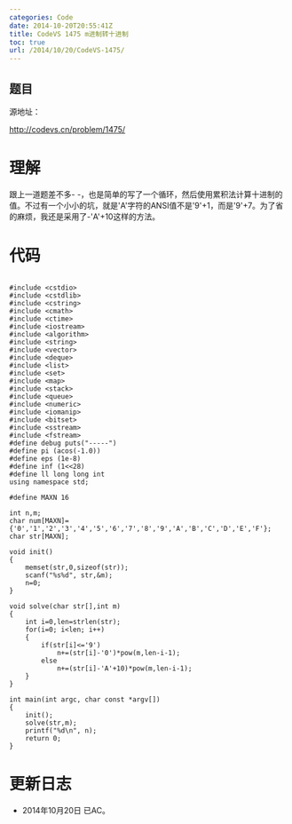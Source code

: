 ```yaml
---
categories: Code
date: 2014-10-20T20:55:41Z
title: CodeVS 1475 m进制转十进制
toc: true
url: /2014/10/20/CodeVS-1475/
---
```


## 题目
源地址：

http://codevs.cn/problem/1475/

# 理解
跟上一道题差不多- -，也是简单的写了一个循环，然后使用累积法计算十进制的值。不过有一个小小的坑，就是'A'字符的ANSI值不是'9'+1，而是'9'+7。为了省的麻烦，我还是采用了-'A'+10这样的方法。

<!--more-->

# 代码

```

#include <cstdio>
#include <cstdlib>
#include <cstring>
#include <cmath>
#include <ctime>
#include <iostream>
#include <algorithm>
#include <string>
#include <vector>
#include <deque>
#include <list>
#include <set>
#include <map>
#include <stack>
#include <queue>
#include <numeric>
#include <iomanip>
#include <bitset>
#include <sstream>
#include <fstream>
#define debug puts("-----")
#define pi (acos(-1.0))
#define eps (1e-8)
#define inf (1<<28)
#define ll long long int
using namespace std;

#define MAXN 16

int n,m;
char num[MAXN]= {'0','1','2','3','4','5','6','7','8','9','A','B','C','D','E','F'};
char str[MAXN];

void init()
{
    memset(str,0,sizeof(str));
    scanf("%s%d", str,&m);
    n=0;
}

void solve(char str[],int m)
{
    int i=0,len=strlen(str);
    for(i=0; i<len; i++)
    {
        if(str[i]<='9')
            n+=(str[i]-'0')*pow(m,len-i-1);
        else
            n+=(str[i]-'A'+10)*pow(m,len-i-1);
    }
}

int main(int argc, char const *argv[])
{
    init();
    solve(str,m);
    printf("%d\n", n);
    return 0;
}

```

# 更新日志
- 2014年10月20日 已AC。